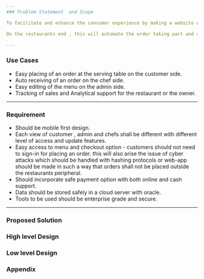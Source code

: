 ```yaml
--- 
### Problem Statement  and Scope

To facilitate and enhance the consumer experience by making a website which is accessed by scanning a QR code present at a serving table for accessing menu and placing the order. 

On the restaurants end , this will automate the order taking part and also streamline the sales data on their dashboard for the end of the day review.

---
```

### Use Cases

- Easy placing of an order at the serving table on the customer side.
- Auto receiving of an order on the chef side.
- Easy editing of the menu on the admin side. 
- Tracking of sales and Analytical support for the restaurant or the owner. 

---
### Requirement

- Should be mobile first design. 
- Each view of customer , admin and chefs shall be different with different level of access and update features.
- Easy access to menu and checkout option - customers should not need to sign-in for placing an order. this will also arise the issue of cyber attacks which should be handled with hashing protocols or web-app should be made in such a way that orders shall not be placed outside the restaurants peripheral.
- Should incorporate safe payment option with both online and cash support.
- Data should be stored safely in a cloud server with oracle. 
- Tools to be used should be enterprise grade and secure.

---
### Proposed Solution 



### High level Design

### Low level Design

### Appendix

